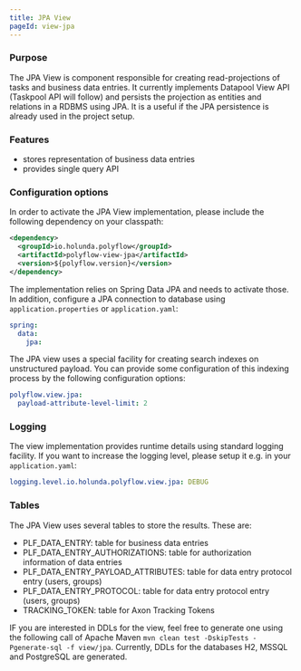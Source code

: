 ```yaml
---
title: JPA View
pageId: view-jpa
---
```

### Purpose

The JPA View is component responsible for creating read-projections of tasks and business data entries. It currently implements
Datapool View API (Taskpool API will follow) and persists the projection as entities and relations in a RDBMS using JPA. It is a useful
if the JPA persistence is already used in the project setup.

### Features

* stores representation of business data entries
* provides single query API


### Configuration options

In order to activate the JPA View implementation, please include the following dependency on your classpath:

```xml
<dependency>
  <groupId>io.holunda.polyflow</groupId>
  <artifactId>polyflow-view-jpa</artifactId>
  <version>${polyflow.version}</version>
</dependency>
```

The implementation relies on Spring Data JPA and needs to activate those. 
In addition, configure a JPA connection to database using `application.properties` or `application.yaml`:

```yml
spring:
  data:
    jpa:
```

The JPA view uses a special facility for creating search indexes on unstructured payload. You can provide some
configuration of this indexing process by the following configuration options:

```yml
polyflow.view.jpa:
  payload-attribute-level-limit: 2
```

### Logging

The view implementation provides runtime details using standard logging facility. If you
want to increase the logging level, please setup it e.g. in your `application.yaml`:

```yml
logging.level.io.holunda.polyflow.view.jpa: DEBUG
```


### Tables

The JPA View uses several tables to store the results. These are:

* PLF_DATA_ENTRY: table for business data entries
* PLF_DATA_ENTRY_AUTHORIZATIONS: table for authorization information of data entries
* PLF_DATA_ENTRY_PAYLOAD_ATTRIBUTES: table for data entry protocol entry (users, groups)
* PLF_DATA_ENTRY_PROTOCOL: table for data entry protocol entry (users, groups)
* TRACKING_TOKEN: table for Axon Tracking Tokens

IF you are interested in DDLs for the view, feel free to generate one using the following call of Apache Maven `mvn clean test -DskipTests -Pgenerate-sql -f view/jpa`.
Currently, DDLs for the databases H2, MSSQL and PostgreSQL are generated.
